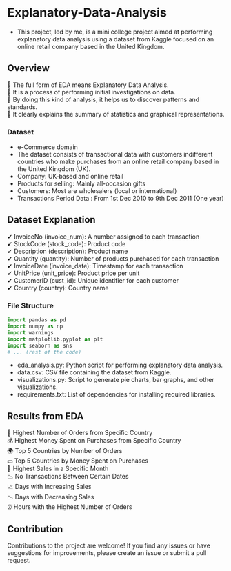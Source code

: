 # Explanatory-Data-Analysis

- This project, led by me, is a mini college project aimed at performing explanatory data analysis using a dataset from Kaggle focused on an online retail company based in the United Kingdom.

## Overview
🌟 The full form of EDA means Explanatory Data Analysis.  
🌟 It is a process of performing initial investigations on data.  
🌟 By doing this kind of analysis, it helps us to discover patterns and standards.  
🌟 It clearly explains the summary of statistics and graphical representations.  

### Dataset
- e-Commerce domain
- The dataset consists of transactional data with customers indifferent countries who make purchases from an online retail company based in the United Kingdom (UK).
- Company: UK-based and online retail
- Products for selling: Mainly all-occasion gifts
- Customers: Most are wholesalers (local or international)
- Transactions Period Data : From 1st Dec 2010 to 9th Dec 2011 (One year)
  
## Dataset Explanation
✔ InvoiceNo (invoice_num): A number assigned to each transaction  
✔ StockCode (stock_code): Product code  
✔ Description (description): Product name  
✔ Quantity (quantity): Number of products purchased for each transaction  
✔ InvoiceDate (invoice_date): Timestamp for each transaction  
✔ UnitPrice (unit_price): Product price per unit  
✔ CustomerID (cust_id): Unique identifier for each customer  
✔ Country (country): Country name
### File Structure

```python
import pandas as pd
import numpy as np
import warnings
import matplotlib.pyplot as plt
import seaborn as sns
# ... (rest of the code)
```

- eda_analysis.py: Python script for performing explanatory data analysis.
- data.csv: CSV file containing the dataset from Kaggle.
- visualizations.py: Script to generate pie charts, bar graphs, and other visualizations.
- requirements.txt: List of dependencies for installing required libraries.

## Results from EDA

🌟 Highest Number of Orders from Specific Country  
💰 Highest Money Spent on Purchases from Specific Country  
🌍 Top 5 Countries by Number of Orders  
💵 Top 5 Countries by Money Spent on Purchases  
📅 Highest Sales in a Specific Month  
📉 No Transactions Between Certain Dates  
📈 Days with Increasing Sales  
📉 Days with Decreasing Sales  
⏰ Hours with the Highest Number of Orders  

## Contribution 

Contributions to the project are welcome! If you find any issues or have suggestions for improvements, please create an issue or submit a pull request.  











